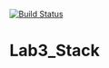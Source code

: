 [![Build Status](https://travis-ci.org/Aliluev/Lab3_Stack.svg?branch=main)](https://travis-ci.org/Aliluev/Lab3_Stack)

# Lab3_Stack
